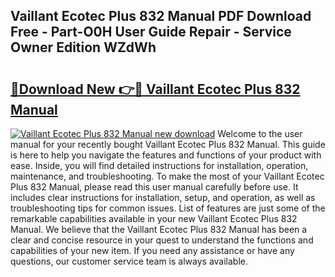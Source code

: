## Vaillant Ecotec Plus 832 Manual PDF Download Free - Part-O0H User Guide Repair - Service Owner Edition WZdWh

# <h2><a href="http://cf10220.oget.top/?id=Vaillant+Ecotec+Plus+832+Manual">🔗Download New 👉🔴 Vaillant Ecotec Plus 832 Manual</a></h2>

[![Vaillant Ecotec Plus 832 Manual new download](https://i.imgur.com/5g1atiW.png)](http://cf10220.oget.top/?id=Vaillant+Ecotec+Plus+832+Manual)
Welcome to the user manual for your recently bought Vaillant Ecotec Plus 832 Manual. This guide is here to help you navigate the features and functions of your product with ease. Inside, you will find detailed instructions for installation, operation, maintenance, and troubleshooting. To make the most of your Vaillant Ecotec Plus 832 Manual, please read this user manual carefully before use. It includes clear instructions for installation, setup, and operation, as well as troubleshooting tips for common issues. List of features are just some of the remarkable capabilities available in your new Vaillant Ecotec Plus 832 Manual. We believe that the Vaillant Ecotec Plus 832 Manual has been a clear and concise resource in your quest to understand the functions and capabilities of your new item. If you need any assistance or have any questions, our customer service team is always available.

